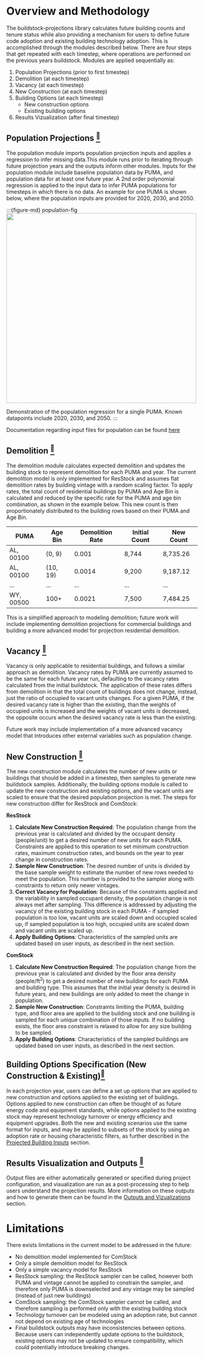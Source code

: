 # Overview and Methodology
The buildstock-projections library calculates future building counts and tenure status while also providing a mechanism for users to define future code adoption and existing building technology adoption. This is accomplished through the modules described below. There are four steps that get repeated with each timestep, where operations are performed on the previous years buildstock. Modules are applied sequentially as:

1. Population Projections (prior to first timestep)
2. Demolition (at each timestep)
3. Vacancy (at each timestep)
4. New Construction (at each timestep)
5. Building Options (at each timestep)
   - New construction options
   - Existing building options
6. Results Vizualization (after final timestep)

## Population Projections [<sup>🔗</sup>](https://github.com/NREL/buildstock-projections/tree/main/buildstockprojections/population_estimate.py)
The population module imports population projection inputs and applies a regression to infer missing data.This module runs prior to iterating through future projection years and the outputs inform other modules. Inputs for the population module include baseline population data by PUMA, and population data for at least one future year. A 2nd order polynomial regression is applied to the input data to infer PUMA populations for timesteps in which there is no data. An example for one PUMA is shown below, where the population inputs are provided for 2020, 2030, and 2050.

:::{figure-md} population-fig
<img src="./inputs/population_projection_example.png" class="bg-primary mb-1" width="500px" height="500px">

Demonstration of the population regression for a single PUMA. Known datapoints include 2020, 2030, and 2050.
:::

Documentation regarding input files for population can be found [here](./inputs/population)


## Demolition [<sup>🔗</sup>](https://github.com/NREL/buildstock-projections/tree/main/buildstockprojections/demolition.py)
The demolition module calculates expected demolition and updates the building stock to represent demolition for each PUMA and year. The current demolition model is only implemented for ResStock and assumes flat demolition rates by building vintage with a random scaling factor. To apply rates, the total count of residential buildings by PUMA and Age Bin is calculated and reduced by the specific rate for the PUMA and age bin combination, as shown in the example below. This new count is then proportionately distributed to the building rows based on their PUMA and Age Bin.

| PUMA        | Age Bin     | Demolition Rate   | Initial Count | New Count     |
| ----------- | ----------- | -----------       | -----------   | -----------   |
| AL, 00100   | (0, 9)      | 0.001             | 8,744         | 8,735.26      |
| AL, 00100   | (10, 19)    | 0.0014            | 9,200         | 9,187.12      |
| ...         | ...         | ...               | ...           | ...           | 
| WY, 00500   | 100+        | 0.0021            | 7,500         | 7,484.25      |

This is a simplified approach to modeling demolition; future work will include implementing demolition projections for commercial buildings and building a more advanced model for projection residential demolition.  

## Vacancy [<sup>🔗</sup>](https://github.com/NREL/buildstock-projections/tree/main/buildstockprojections/vacancy.py)
Vacancy is only applicable to residential buildings, and follows a similar approach as demolition. Vacancy rates by PUMA are currently assumed to be the same for each future year run, defaulting to the vacancy rates calculated from the initial buildstock. The application of these rates differs from demolition in that the total count of buildings does not change, instead, just the ratio of occupied to vacant units changes. For a given PUMA, if the desired vacancy rate is higher than the existing, than the weights of occupied units is increased and the weights of vacant units is decreased, the opposite occurs when the desired vacancy rate is less than the existing.

Future work may include implementation of a more advanced vacancy model that introduces other external variables such as population change.


## New Construction [<sup>🔗</sup>](https://github.com/NREL/buildstock-projections/tree/main/buildstockprojections/new_construction.py)
The new construction module calculates the number of new units or buildings that should be added in a timestep, then samples to generate new buildstock samples. Additionally, the building options module is called to update the new construction and existing options, and the vacant units are scaled to ensure that the desired population projection is met. The steps for new construction differ for ResStock and ComStock:

**ResStock**
1. **Calculate New Construction Required**: The population change from the previous year is calculated and divided by the occupant density (people/unit) to get a desired number of new units for each PUMA. Constraints are applied to this operation to set minimum construction rates, maximum construction rates, and bounds on the year to year change in construction rates.
2. **Sample New Construction**: The desired number of units is divided by the base sample weight to estimate the number of new rows needed to meet the population. This number is provided to the sampler along with constraints to return only newer vintages.
3. **Correct Vacancy for Population**: Because of the constraints applied and the variability in sampled occupant density, the population change is not always met after sampling. This difference is addressed by adjusting the vacancy of the existing building stock in each PUMA - if sampled population is too low, vacant units are scaled down and occupied scaled up, if sampled population is too high, occupied units are scaled down and vacant units are scaled up. 
4. **Apply Building Options**: Characteristics of the sampled units are updated based on user inputs, as described in the next section.

**ComStock**
1. **Calculate New Construction Required**: The population change from the previous year is calculated and divided by the floor area density (people/ft$^2$) to get a desired number of new buildings for each PUMA and building type. This assumes that the initial year density is desired in future years, and new buildings are only added to meet the change in population.
2. **Sample New Construction**: Constraints limiting the PUMA, building type, and floor area are applied to the building stock and one building is sampled for each unique combination of those inputs. If no building exists, the floor area constraint is relaxed to allow for any size building to be sampled.
3. **Apply Building Options**: Characteristics of the sampled buildings are updated based on user inputs, as described in the next section.
   
## Building Options Specification (New Construction & Existing)[<sup>🔗</sup>](https://github.com/NREL/buildstock-projections/tree/main/buildstockprojections/stock.py)
In each projection year, users can define a set up options that are applied to new construction and options applied to the existing set of buildings. Options applied to new construction can often be thought of as future energy code and equipment standards, while options applied to the existing stock may represent technology turnover or energy efficiency and equipment upgrades. Both the new and existing scenarios use the same format for inputs, and may be applied to subsets of the stock by using an adoption rate or housing characteristic filters, as further described in the [Projected Building Inputs](./inputs/building_options) section. 

## Results Visualization and Outputs [<sup>🔗</sup>](https://github.com/NREL/buildstock-projections/tree/main/buildstockprojections/results_viz.py)
Output files are either automatically generated or specified during project configuration, and visualization are run as a post-processing step to help users understand the projection results. More information on these outputs and how to generate them can be found in the [Outputs and Vizualizations](./outputs) section.

# Limitations
There exists limitations in the current model to be addressed in the future:
- No demolition model implemented for ComStock
- Only a simple demolition model for ResStock
- Only a simple vacancy model for ResStock
- ResStock sampling: the ResStock sampler can be called, however both PUMA and vintage cannot be applied to constrain the sampler, and therefore only PUMA is downselected and any vintage may be sampled (instead of just new buildings)
- ComStock sampling: the ComStock sampler cannot be called, and therefore sampling is performed only with the existing building stock
- Technology turnover can be modeled using an adoption rate, but cannot not depend on existing age of technologies
- Final buildstock outputs may have inconsistencies between options. Because users can independently update options to the buildstock, existing options may not be updated to ensure compatibility, which could potentially introduce breaking changes.
